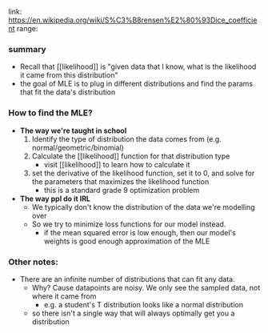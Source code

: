 link: https://en.wikipedia.org/wiki/S%C3%B8rensen%E2%80%93Dice_coefficient
range: 
### summary
- Recall that [[likelihood]] is "given data that I know, what is the likelihood it came from this distribution"
- the goal of MLE is to plug in different distributions and find the params that fit the data's distribution
### How to find the MLE?
- **The way we're taught in school**
	1) Identify the type of distribution the data comes from (e.g. normal/geometric/binomial)
	2) Calculate the [[likelihood]] function for that distribution type
		- visit [[likelihood]] to learn how to calculate it
	1) set the derivative of the likelihood function, set it to 0, and solve for the parameters that maximizes the likelihood function
		- this is a standard grade 9 optimization problem
- **The way ppl do it IRL**
	- We typically don't know the distribution of the data we're modelling over
	- So we try to minimize loss functions for our model instead.
		- if the mean squared error is low enough, then our model's weights is good enough approximation of the MLE
### Other notes:
- There are an infinite number of distributions that can fit any data.
	- Why? Cause datapoints are noisy. We only see the sampled data, not where it came from
		- e.g. a student's T distribution looks like a normal distribution
	- so there isn't a single way that will always optimally get you a distribution

